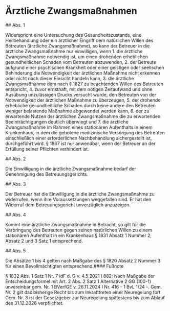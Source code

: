 # Ärztliche Zwangsmaßnahmen



\#\# Abs. 1

 Widerspricht eine Untersuchung des Gesundheitszustands, eine Heilbehandlung oder ein ärztlicher Eingriff dem natürlichen Willen des Betreuten (ärztliche Zwangsmaßnahme), so kann der Betreuer in die ärztliche Zwangsmaßnahme nur einwilligen, wenn  1\.
 die ärztliche Zwangsmaßnahme notwendig ist, um einen drohenden erheblichen gesundheitlichen Schaden vom Betreuten abzuwenden,
 2\.
 der Betreute aufgrund einer psychischen Krankheit oder einer geistigen oder seelischen Behinderung die Notwendigkeit der ärztlichen Maßnahme nicht erkennen oder nicht nach dieser Einsicht handeln kann,
 3\.
 die ärztliche Zwangsmaßnahme dem nach § 1827 zu beachtenden Willen des Betreuten entspricht,
 4\.
 zuvor ernsthaft, mit dem nötigen Zeitaufwand und ohne Ausübung unzulässigen Drucks versucht wurde, den Betreuten von der Notwendigkeit der ärztlichen Maßnahme zu überzeugen,
 5\.
 der drohende erhebliche gesundheitliche Schaden durch keine andere den Betreuten weniger belastende Maßnahme abgewendet werden kann,
 6\.
 der zu erwartende Nutzen der ärztlichen Zwangsmaßnahme die zu erwartenden Beeinträchtigungen deutlich überwiegt und
 7\.
 die ärztliche Zwangsmaßnahme im Rahmen eines stationären Aufenthalts in einem Krankenhaus, in dem die gebotene medizinische Versorgung des Betreuten einschließlich einer erforderlichen Nachbehandlung sichergestellt ist, durchgeführt wird.
§ 1867 ist nur anwendbar, wenn der Betreuer an der Erfüllung seiner Pflichten verhindert ist.

\#\# Abs. 2

 Die Einwilligung in die ärztliche Zwangsmaßnahme bedarf der Genehmigung des Betreuungsgerichts.

\#\# Abs. 3

 Der Betreuer hat die Einwilligung in die ärztliche Zwangsmaßnahme zu widerrufen, wenn ihre Voraussetzungen weggefallen sind. Er hat den Widerruf dem Betreuungsgericht unverzüglich anzuzeigen.

\#\# Abs. 4

 Kommt eine ärztliche Zwangsmaßnahme in Betracht, so gilt für die Verbringung des Betreuten gegen seinen natürlichen Willen zu einem stationären Aufenthalt in ein Krankenhaus § 1831 Absatz 1 Nummer 2, Absatz 2 und 3 Satz 1 entsprechend.

\#\# Abs. 5

 Die Absätze 1 bis 4 gelten nach Maßgabe des § 1820 Absatz 2 Nummer 3 für einen Bevollmächtigten entsprechend.#### Fußnote

§ 1832 Abs. 1 Satz 1 Nr. 7 idF d. G v. 4\.5\.2021 I 882: Nach Maßgabe der Entscheidungsformel mit Art. 2 Abs. 2 Satz 1 Alternative 2 GG (100\-1\) unvereinbar gem. Nr. 1 BVerfGE v. 26\.11\.2024 I Nr. 416 \- 1 BvL 1/24 \-. Gem. Nr. 2 gilt das bisherige Recht bis zum Inkrafttreten einer Neuregelung fort. Gem. Nr. 3 ist der Gesetzgeber zur Neuregelung spätestens bis zum Ablauf des 31\.12\.2026 verpflichtet. 

